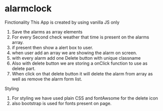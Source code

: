 # alarmclock

Finctionality
This App is created by using vanilla JS only 
1. Save the alarms as array elements
2. For every Second check weather that time is present on the alarms array.
3. if present then show a alert box to user.
4. when user add an array we are showing the alarm on screen.
5. with every alarm add one Delete button with unique classname
6. Also with delete button we are storing a onClick function to use as delete part.
7. When click on that delete button it will delete the alarm from array as well as remove the alarm form list.

Styling
1. For styling we have used plain CSS and fontAwsome for the delete icon
2. also bootstrap is used for fonts present on page.


